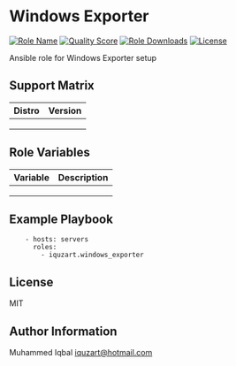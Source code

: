 Windows Exporter
=========
[![Role Name](https://img.shields.io/ansible/role/61839?label=Role%20Name&logo=ansible&style=flat-square)](https://galaxy.ansible.com/iquzart/windows_exporter)
[![Quality Score](https://img.shields.io/ansible/quality/61839?label=Quality%20Score&logo=ansible&style=flat-square)](https://galaxy.ansible.com/iquzart/windows_exporter)
[![Role Downloads](https://img.shields.io/ansible/role/d/61839?label=Role%20Downloads&logo=ansible&style=flat-square)](https://galaxy.ansible.com/iquzart/windows_exporter)
[![License](https://img.shields.io/:license-mit-blue.svg)](https://badges.mit-license.org)


Ansible role for Windows Exporter setup


Support Matrix
--------------
| Distro | Version |
| --- | --- |
|  |  |
|  |  |
|  |  |

Role Variables
--------------

| Variable | Description |
| --- | --- |
|  |  |
|  |  |
|  |  |


Example Playbook
----------------
```
    - hosts: servers
      roles:
        - iquzart.windows_exporter
```

License
-------

MIT


Author Information
------------------

Muhammed Iqbal <iquzart@hotmail.com>